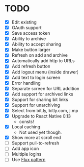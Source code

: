 # TODO

- [x] Edit existing
- [x] OAuth support
- [x] Save access token
- [x] Ability to archive
- [x] Ability to accept sharing
- [x] Make button larger
- [x] Refresh on add and archive
- [x] Automatically add http to URLs
- [x] Add refresh button
- [x] Add logout menu (inside drawer)
- [x] Add text to login screen
- [x] Error handling
- [x] Separate screen for URL addition
- [x] Add support for archived links
- [x] Support for sharing bit links
- [x] Support for unarchiving
- [x] Select from bit.ly, bitly.com, j.mp
- [x] Upgrade to React Native 0.13
    - consts!
- [x] Local caching
    - Not used yet though.
- [x] Show more at scroll end
- [ ] Support pull-to-refresh
- [ ] Add app icon
- [ ] Multiple logins
- [ ] Use [Flux pattern](https://github.com/aksonov/react-native-router-flux)
